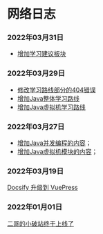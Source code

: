 # 网络日志

### 2022年03月31日

- [增加学习建议板块](http://localhost:8080/home.html#学习建议)

### 2022年03月29日

- [修改学习路线部分的404错误](https://tobebetterjavaer.com/xuexiluxian/)
- [增加Java整体学习路线](https://tobebetterjavaer.com/xuexiluxian/java/yitiaolong.html)
- [增加Java虚拟机学习路线](https://tobebetterjavaer.com/xuexiluxian/java/jvm.html)

### 2022年03月27日

- [增加Java并发编程的内容](https://tobebetterjavaer.com/home.html#java并发编程)；
- [增加Java虚拟机模块的内容](https://tobebetterjavaer.com/home.html#java虚拟机)；


### 2022年03月19日

[Docsify 升级到 VuePress](https://mp.weixin.qq.com/s/cNtUmtVJsF0d6lQ26UFFOw)


### 2022年01月01日

[二哥的小破站终于上线了](https://mp.weixin.qq.com/s/NtOD5q95xPEs4aQpu4lGcg)